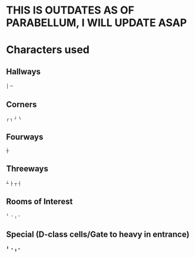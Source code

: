 # THIS IS OUTDATES AS OF PARABELLUM, I WILL UPDATE ASAP

# Characters used
## Hallways
`│`
`─`

## Corners
`┌`
`┐`
`┘`
`└`

## Fourways
`┼`

## Threeways
`┴`
`├`
`┬`
`┤`

## Rooms of Interest
`╵`
`╶`
`╷`
`╴`

## Special (D-class cells/Gate to heavy in entrance)
`╹`
`╺`
`╻`
`╸`
